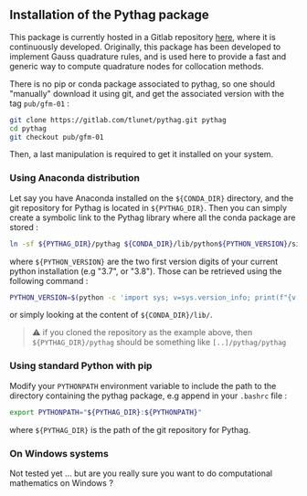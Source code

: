 ## Installation of the Pythag package

This package is currently hosted in a Gitlab repository [here](https://gitlab.com/tlunet/pythag), 
where it is continuously developed.
Originally, this package has been developed to implement Gauss quadrature rules, and is used here to
provide a fast and generic way to compute quadrature nodes for collocation methods.

There is no pip or conda package associated to pythag, so one should "manually" download it 
using git, and get the associated version with the tag `pub/gfm-01` :
```bash
git clone https://gitlab.com/tlunet/pythag.git pythag
cd pythag
git checkout pub/gfm-01
```
Then, a last manipulation is required to get it installed on your system.

### Using Anaconda distribution

Let say you have Anaconda installed on the `${CONDA_DIR}` directory, and the git repository for Pythag is located in `${PYTHAG_DIR}`.
Then you can simply create a symbolic link to the Pythag library where all the conda package are stored :
```bash
ln -sf ${PYTHAG_DIR}/pythag ${CONDA_DIR}/lib/python${PYTHON_VERSION}/site-packages
```
where `${PYTHON_VERSION}` are the two first version digits of your current python installation (e.g "3.7", or "3.8").
Those can be retrieved using the following command :
```bash
PYTHON_VERSION=$(python -c 'import sys; v=sys.version_info; print(f"{v[0]}.{v[1]}")')
```
or simply looking at the content of `${CONDA_DIR}/lib/`.

> :warning: if you cloned the repository as the example above, then `${PYTHAG_DIR}/pythag` should be something like `[..]/pythag/pythag`

### Using standard Python with pip

Modify your `PYTHONPATH` environment variable to include the path to the directory containing the pythag package, e.g append in your `.bashrc` file :
```bash
export PYTHONPATH="${PYTHAG_DIR}:${PYTHONPATH}"
```
where `${PYTHAG_DIR}` is the path of the git repository for Pythag.

### On Windows systems

Not tested yet ... but are you really sure you want to do computational mathematics on Windows ?